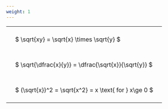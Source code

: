 ```yaml
---
weight: 1
---
```


<style type="text/css">
#T_eb6b1 th.col_heading {
  text-align: left;
  font-size: 1em;
}
#T_eb6b1 td {
  text-align: left;
  font-size: 1em;
  padding: 1.5em;
}
</style>
<table id="T_eb6b1">
  <thead>
  </thead>
  <tbody>
    <tr>
      <td id="T_eb6b1_row0_col0" class="data row0 col0" >$ \sqrt{xy} = \sqrt{x} \times \sqrt{y} $</td>
    </tr>
    <tr>
      <td id="T_eb6b1_row1_col0" class="data row1 col0" >$ \sqrt{\dfrac{x}{y}} = \dfrac{\sqrt{x}}{\sqrt{y}} $</td>
    </tr>
    <tr>
      <td id="T_eb6b1_row2_col0" class="data row2 col0" >$ (\sqrt{x})^2 = \sqrt{x^2} = x \text{ for } x\ge 0 $</td>
    </tr>
  </tbody>
</table>
